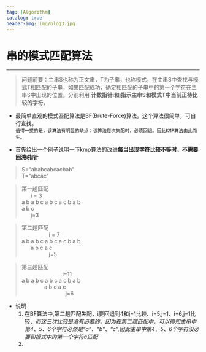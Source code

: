 ```yaml
---
tag: [Algorithm]
catalog: true
header-img: img/blog3.jpg
---
```

# 串的模式匹配算法  

-----  


> 问题前要：主串S也称为正文串，T为子串，也称模式，在主串S中查找与模式T相匹配的子串，如果匹配成功，确定相匹配的子串中的第一个字符在主串S中出现的位置。分别利用 **计数指针i和j指示主串S和模式T中当前正待比较的字符**，
-  最简单直观的模式匹配算法是BF(Brute-Force)算法。这个算法很简单，可自行查找。  
`值得一提的是，该算法有明显的缺点：该算法每次失配时，必须回退。因此KMP算法由此而生。`

- 首先给出一个例子说明一下kmp算法的改进**每当出现字符比较不等时，不需要回溯i指针**

> S="ababcabcacbab"  
> T="abcac"

>  第一趟匹配  
> &nbsp;&nbsp;&nbsp;&nbsp;&nbsp;&nbsp;i = 3  
> a b a b c a b c a c b a b  
> a b c  
> &nbsp;&nbsp;&nbsp;&nbsp;&nbsp;&nbsp;j=3    

> 第二趟匹配  
> &nbsp;&nbsp;&nbsp;&nbsp;&nbsp;&nbsp;&nbsp;&nbsp;&nbsp;&nbsp;&nbsp;&nbsp;&nbsp;&nbsp;&nbsp;&nbsp;&nbsp;&nbsp;i = 7  
> a b a b c a b c a c b a b  
> &nbsp;&nbsp;&nbsp;&nbsp;&nbsp;&nbsp;a b c a c  
> &nbsp;&nbsp;&nbsp;&nbsp;&nbsp;&nbsp;&nbsp;&nbsp;&nbsp;&nbsp;&nbsp;&nbsp;&nbsp;&nbsp;&nbsp;&nbsp;&nbsp;&nbsp;j=5 

> 第三趟匹配  
> &nbsp;&nbsp;&nbsp;&nbsp;&nbsp;&nbsp;&nbsp;&nbsp;&nbsp;&nbsp;&nbsp;&nbsp;&nbsp;&nbsp;&nbsp;&nbsp;&nbsp;&nbsp;&nbsp;&nbsp;&nbsp;&nbsp;&nbsp;&nbsp;&nbsp;&nbsp;&nbsp;i=11  
> a b a b c a b c a c b a b  
> &nbsp;&nbsp;&nbsp;&nbsp;&nbsp;&nbsp;&nbsp;&nbsp;&nbsp;&nbsp;&nbsp;&nbsp;&nbsp;&nbsp;&nbsp;a b c a c  
> &nbsp;&nbsp;&nbsp;&nbsp;&nbsp;&nbsp;&nbsp;&nbsp;&nbsp;&nbsp;&nbsp;&nbsp;&nbsp;&nbsp;&nbsp;&nbsp;&nbsp;&nbsp;&nbsp;&nbsp;&nbsp;&nbsp;&nbsp;&nbsp;&nbsp;&nbsp;&nbsp;&nbsp;&nbsp;j=6   

- 说明  
    1. 在BF算法中,第二趟匹配失配，i要回退到4和j=1比较、i=5,j=1、i=6,j=1比较，*而这三次比较是没有必要的，因为在第二趟匹配中，可以得知主串中第4、5、6个字符必然是“a”、"b"、“c”,因此主串中第4、5、6个字符没必要和模式中的第一个字符a匹配*
    2. 